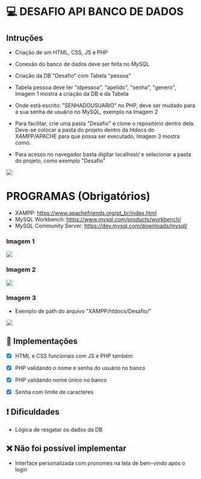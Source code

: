 # 💻 DESAFIO API BANCO DE DADOS
## Intruções
- Criação de um HTML, CSS, JS e PHP
- Conexão do banco de dados deve ser feita no MySQL 
- Criação da DB "Desafio" com Tabela "pessoa"
- Tabela pessoa deve ter "idpessoa", "apelido", "senha", "genero", Imagem 1 mostra a criação da DB e da Tabela
- Onde está escrito: "SENHADOUSUARIO" no PHP, deve ser mudado para a sua senha de usuário no MySQL, exemplo na Imagem 2
- Para facilitar, crie uma pasta "Desafio" e clone o repositório dentro dela. Deve-se colocar a pasta do projeto dentro da htdocs do XAMPP/APACHE para que possa ser executado, Imagem 3 mostra como.

- Para acesso no navegador basta digitar localhost/ e selecionar a pasta do projeto, como exemplo "Desafio"
<img src="./img/Captura de Tela 2024-08-26 às 17.59.16.png">

# PROGRAMAS (Obrigatórios)
- XAMPP: https://www.apachefriends.org/pt_br/index.html
- MySQL Workbench: https://www.mysql.com/products/workbench/
- MySQL Community Server: https://dev.mysql.com/downloads/mysql/

### Imagem 1
<img src="./img/Captura de Tela 2024-08-26 às 17.06.02.png">

### Imagem 2
<img src="./img/Captura de Tela 2024-08-26 às 17.37.18.png">

### Imagem 3
- Exemplo de path do arquivo "XAMPP/htdocs/Desafio/"
<img src="./img/Captura de Tela 2024-08-26 às 17.29.25.png">

## 🚀 Implementações
- [x] HTML e CSS funcionais com JS e PHP também
- [x] PHP validando o nome e senha do usuário no banco
- [x] PHP validando nome único no banco
- [x] Senha com limite de caracteres


## ❗️ Dificuldades
- Lógica de resgatar os dados da DB


## ❌ Não foi possível implementar
- Interface personalizada com pronomes na tela de bem-vindo após o login
